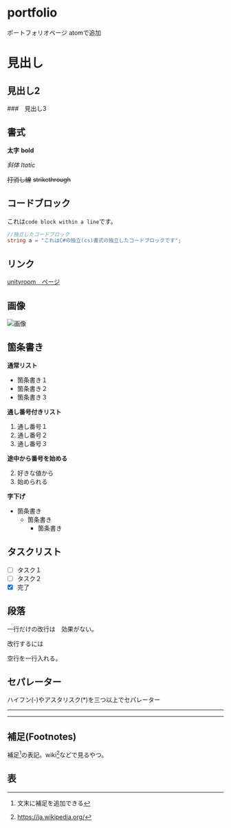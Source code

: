 # portfolio
ポートフォリオページ
atomで追加

# 見出し

## 見出し2

###　見出し3

## 書式
**太字** **bold**

*斜体* *Itatic*

~~打消し線~~
~~strikethrough~~

## コードブロック
これは`code block within a line`です。

```cs
//独立したコードブロック
string a = "これはC#の独立(cs)書式の独立したコードブロックです";
```
## リンク
[unityroom　ページ](https://unityroom.com/users/6ay9uw5scqfnjok7igl8)

## 画像
![画像](https://user-images.githubusercontent.com/82490581/149071716-afb1fdc7-cf95-48e1-95c8-d14d8cc66348.png)

## 箇条書き
**通常リスト**
- 箇条書き１
- 箇条書き２
- 箇条書き３

**通し番号付きリスト**

1. 通し番号１
2. 通し番号２
3. 通し番号３

**途中から番号を始める**

2. 好きな値から
3. 始められる

**字下げ**
- 箇条書き
  - 箇条書き
    - 箇条書き

## タスクリスト
- [ ] タスク１
- [ ] タスク２
- [x] 完了

## 段落
一行だけの改行は　効果がない。

改行するには

空行を一行入れる。

## セパレーター
ハイフン(-)やアスタリスク(*)を三つ以上でセパレーター

---

***
## 補足(Footnotes)
補足[^1]の表記。wiki[^2]などで見るやつ。

## 表


[^1]: 文末に補足を追加できる

[^2]: https://ja.wikipedia.org/
